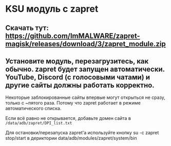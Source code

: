 # KSU модуль с zapret

## Скачать тут: https://github.com/ImMALWARE/zapret-magisk/releases/download/3/zapret_module.zip

## Установите модуль, перезагрузитесь, как обычно. **zapret** будет запущен автоматически. YouTube, Discord (с голосовыми чатами) и другие сайты должны работать корректно.

Некоторые заблокированные сайты впервые могут открыться не сразу, только с ~пятого раза. Потому что zapret работает в режиме автоматического списка.

Если всё равно не открывается, добавьте домен сайта в `/data/adb/zapret/DPI_list.txt`

Для остановки/перезапуска zapret'a используйте кнопку su -c zapret stop/start в дериктории data/adb/modules/zapret/system/bin
